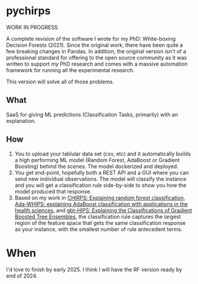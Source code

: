 # pychirps
WORK IN PROGRESS

A complete revision of the software I wrote for my PhD: White-boxing Decision Forests (2021). Since the original work, there have been quite a few breaking changes in Pandas. In addition, the original version isn't of a professional standard for offering to the open source community as it was written to support my PhD research and comes with a massive automation framework for running all the experimental research.

This version will solve all of those problems.

## What
SaaS for giving ML predictions (Classificaiton Tasks, primarily) with an explanation.

## How
1. You to upload your tablular data set (csv, etc) and it automatically builds a high performing ML model (Random Forest, AdaBoost or Gradient Boosting) behind the scenes. The model dockerized and deployed.
2. You get end-point, hopefully both a REST API and a GUI where you can send new individual observations. The model will classify the instance and you will get a classification rule side-by-side to show you how the model produced that response.
3. Based on my work in [CHIRPS: Explaining random forest classification](https://link.springer.com/article/10.1007/s10462-020-09833-6), [Ada-WHIPS: explaining AdaBoost classification with applications in the health sciences](https://bmcmedinformdecismak.biomedcentral.com/articles/10.1186/s12911-020-01201-2), and [gbt-HIPS: Explaining the Classifications of Gradient Boosted Tree Ensembles](https://www.mdpi.com/2076-3417/11/6/2511), the classification rule captures the largest region of the feature space that gets the same classification response as your instance, with the smallest number of rule antecedent terms.

# When
I'd love to finish by early 2025. I think I will have the RF version ready by end of 2024.
